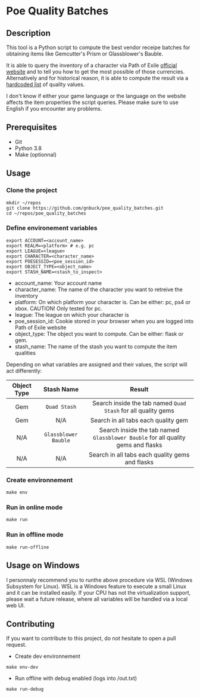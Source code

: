 # Poe Quality Batches

## Description

This tool is a Python script to compute the best vendor receipe batches for obtaining items like Gemcutter's Prism or Glassblower's Bauble.

It is able to query the inventory of a character via Path of Exile [official website](https://www.pathofexile.com/) and to tell you how to get the most possible of those currencies. Alternatively and for historical reason, it is able to compute the result via a [hardcoded list](poe_quality_batches/samples.py) of quality values.

I don't know if either your game language or the language on the website affects the item properties the script queries. Please make sure to use English if you encounter any problems.

## Prerequisites

- Git
- Python 3.8
- Make (optionnal)

## Usage

### Clone the project

``` shell
mkdir ~/repos
git clone https://github.com/gnbuck/poe_quality_batches.git
cd ~/repos/poe_quality_batches
```

### Define environement variables

``` shell
export ACCOUNT=<account_name>
export REALM=<platform> # e.g. pc
export LEAGUE=<league>
export CHARACTER=<character_name>
export POESESSID=<poe_session_id>
export OBJECT_TYPE=<object_name>
export STASH_NAME=<stash_to_inspect>
```

- account_name: Your account name
- character_name: The name of the character you want to retreive the inventory
- platform: On which platform your character is. Can be either: pc, ps4 or xbox. CAUTION! Only tested for pc.
- league: The league on which your character is
- poe_session_id: Cookie stored in your browser when you are logged into Path of Exile website
- object_type: The object you want to compute. Can be either: flask or gem.
- stash_name: The name of the stash you want to compute the item qualities

Depending on what variables are assigned and their values, the script will act differently:

| Object Type  | Stash Name           | Result                                                                          |
| :----------: | :------------------: | :-----------------------------------------------------------------------------: |
| Gem          | `Quad Stash`         | Search inside the tab named `Quad Stash` for all quality gems                 |
| Gem          | N/A                  | Search in all tabs each quality gem                                             |
| N/A          | `Glassblower Bauble` | Search inside the tab named `Glassblower Bauble` for all quality gems and flasks        |
| N/A          | N/A                  | Search in all tabs each quality gems and flasks                                 |


### Create environnement

``` shell
make env
```

### Run in online mode

``` shell
make run
```

### Run in offline mode

``` shell
make run-offline
```

## Usage on Windows

I personnaly recommend you to runthe above procedure via WSL (Windows Subsystem for Linux). WSL is a Windows feature to execute a small Linux and it can be installed easily. If your CPU has not the virtualization support, please wait a future release, where all variables will be handled via a local web UI.

## Contributing

If you want to contribute to this project, do not hesitate to open a pull request.

- Create dev environnement

``` shell
make env-dev
```

- Run offline with debug enabled (logs into /out.txt)
``` shell
make run-debug
